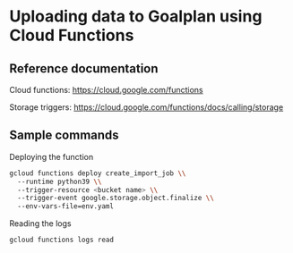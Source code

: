 # Uploading data to Goalplan using Cloud Functions

## Reference documentation

Cloud functions: https://cloud.google.com/functions

Storage triggers: https://cloud.google.com/functions/docs/calling/storage

## Sample commands

Deploying the function

```bash
gcloud functions deploy create_import_job \\
  --runtime python39 \\
  --trigger-resource <bucket name> \\
  --trigger-event google.storage.object.finalize \\
  --env-vars-file=env.yaml
```

Reading the logs

```bash
gcloud functions logs read
```

